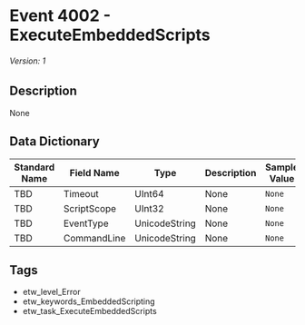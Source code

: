 # Event 4002 - ExecuteEmbeddedScripts
###### Version: 1

## Description
None

## Data Dictionary
|Standard Name|Field Name|Type|Description|Sample Value|
|---|---|---|---|---|
|TBD|Timeout|UInt64|None|`None`|
|TBD|ScriptScope|UInt32|None|`None`|
|TBD|EventType|UnicodeString|None|`None`|
|TBD|CommandLine|UnicodeString|None|`None`|

## Tags
* etw_level_Error
* etw_keywords_EmbeddedScripting
* etw_task_ExecuteEmbeddedScripts